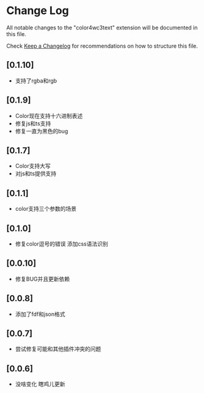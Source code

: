 # Change Log

All notable changes to the "color4wc3text" extension will be documented in this file.

Check [Keep a Changelog](https://keepachangelog.com/) for recommendations on how to structure this file.

## [0.1.10]

- 支持了rgba和rgb

## [0.1.9]

- Color现在支持十六进制表述
- 修复js和ts支持
- 修复一直为黑色的bug

## [0.1.7]

- Color支持大写
- 对js和ts提供支持

## [0.1.1]

- color支持三个参数的场景

## [0.1.0]

- 修复color逗号的错误 添加css语法识别

## [0.0.10]

- 修复BUG并且更新依赖

## [0.0.8]

- 添加了fdf和json格式

## [0.0.7]

- 尝试修复可能和其他插件冲突的问题

## [0.0.6]

- 没啥变化 瞎鸡儿更新
